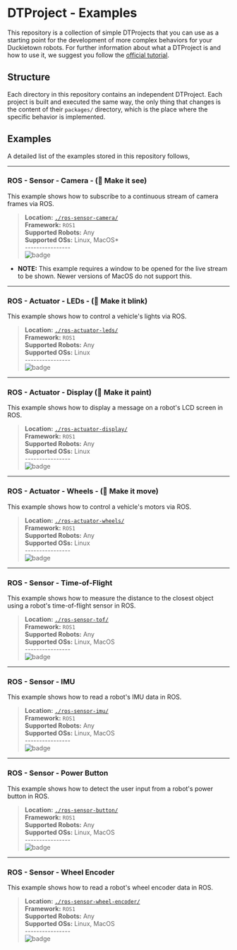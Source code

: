 # DTProject - Examples

This repository is a collection of simple DTProjects that you can use as a starting point for the development of more complex behaviors for your Duckietown robots. For further information about what a DTProject is and how to use it, we suggest you follow 
the [official tutorial](https://docs.duckietown.com/daffy/devmanual-software/beginner/dtproject/index.html).


## Structure

Each directory in this repository contains an independent DTProject. Each project is built and executed the same way, the only thing that changes is the content of their `packages/` directory, which is the place where the specific behavior is implemented.

## Examples

A detailed list of the examples stored in this repository follows,

---

### ROS - Sensor - Camera - (:speech_balloon: Make it see)

This example shows how to subscribe to a continuous stream of camera frames via ROS.

> **Location:** [`./ros-sensor-camera/`](./ros-sensor-camera/) \
**Framework:** `ROS1` \
**Supported Robots:** Any \
**Supported OSs:** Linux, MacOS* \
---------------- \
![badge](https://shields.io/badge/status-ready-green?&style=plastic)

* **NOTE:** This example requires a window to be opened for the live stream to be shown. Newer versions of MacOS do not support this.


---


### ROS - Actuator - LEDs - (:speech_balloon: Make it blink)

This example shows how to control a vehicle's lights via ROS.

> **Location:** [`./ros-actuator-leds/`](./ros-actuator-leds/) \
**Framework:** `ROS1` \
**Supported Robots:** Any \
**Supported OSs:** Linux \
---------------- \
![badge](https://shields.io/badge/status-ready-green?&style=plastic)


---


### ROS - Actuator - Display (:speech_balloon: Make it paint)

This example shows how to display a message on a robot's LCD screen in ROS.

> **Location:** [`./ros-actuator-display/`](./ros-actuator-display/) \
**Framework:** `ROS1` \
**Supported Robots:** Any \
**Supported OSs:** Linux \
---------------- \
![badge](https://shields.io/badge/status-ready-green?&style=plastic)



---


### ROS - Actuator - Wheels - (:speech_balloon: Make it move)

This example shows how to control a vehicle's motors via ROS.

> **Location:** [`./ros-actuator-wheels/`](./ros-actuator-wheels/) \
**Framework:** `ROS1` \
**Supported Robots:** Any \
**Supported OSs:** Linux \
---------------- \
![badge](https://shields.io/badge/status-TODO-red?&style=plastic)


---


### ROS - Sensor - Time-of-Flight

This example shows how to measure the distance to the closest object using a robot's time-of-flight sensor in ROS.

> **Location:** [`./ros-sensor-tof/`](./ros-sensor-tof/) \
**Framework:** `ROS1` \
**Supported Robots:** Any \
**Supported OSs:** Linux, MacOS \
---------------- \
![badge](https://shields.io/badge/status-TODO-red?&style=plastic)


---


### ROS - Sensor - IMU

This example shows how to read a robot's IMU data in ROS.

> **Location:** [`./ros-sensor-imu/`](./ros-sensor-imu/) \
**Framework:** `ROS1` \
**Supported Robots:** Any \
**Supported OSs:** Linux, MacOS \
---------------- \
![badge](https://shields.io/badge/status-TODO-red?&style=plastic)


---


### ROS - Sensor - Power Button

This example shows how to detect the user input from a robot's power button in ROS.

> **Location:** [`./ros-sensor-button/`](./ros-sensor-button/) \
**Framework:** `ROS1` \
**Supported Robots:** Any \
**Supported OSs:** Linux, MacOS \
---------------- \
![badge](https://shields.io/badge/status-TODO-red?&style=plastic)


---


### ROS - Sensor - Wheel Encoder

This example shows how to read a robot's wheel encoder data in ROS.

> **Location:** [`./ros-sensor-wheel-encoder/`](./ros-sensor-wheel-encoder/) \
**Framework:** `ROS1` \
**Supported Robots:** Any \
**Supported OSs:** Linux, MacOS \
---------------- \
![badge](https://shields.io/badge/status-TODO-red?&style=plastic)